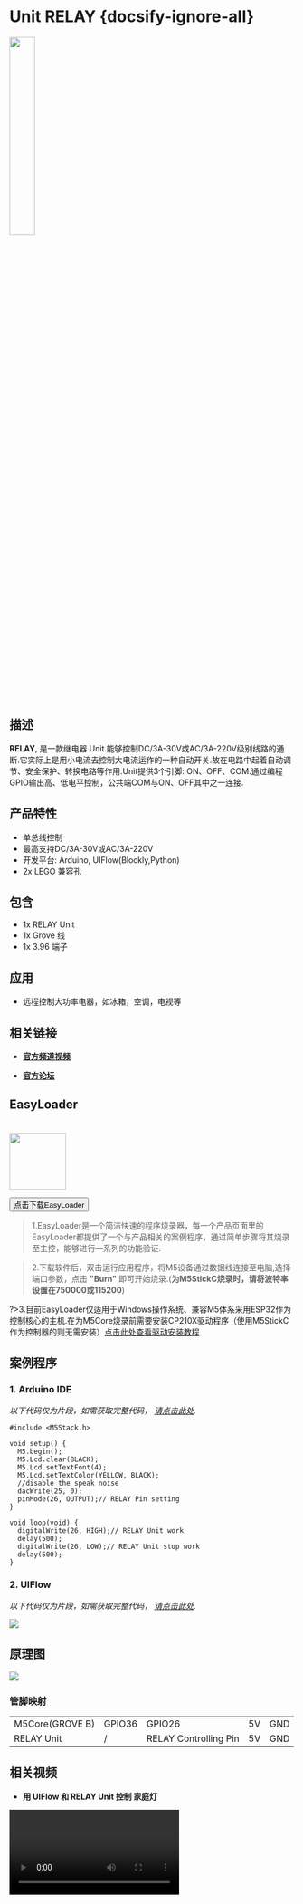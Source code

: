 # Unit RELAY {docsify-ignore-all}

<img src="assets/img/product_pics/unit/M5GO_Unit_relay.png" width="30%" height="30%"> 



## 描述

**RELAY**, 是一款继电器 Unit.能够控制DC/3A-30V或AC/3A-220V级别线路的通断.它实际上是用小电流去控制大电流运作的一种自动开关.故在电路中起着自动调节、安全保护、转换电路等作用.Unit提供3个引脚: ON、OFF、COM.通过编程GPIO输出高、低电平控制，公共端COM与ON、OFF其中之一连接.

## 产品特性

- 单总线控制
- 最高支持DC/3A-30V或AC/3A-220V
- 开发平台: Arduino, UIFlow(Blockly,Python)
- 2x LEGO 兼容孔

## 包含

- 1x RELAY Unit
- 1x Grove 线
- 1x 3.96 端子

## 应用

- 远程控制大功率电器，如冰箱，空调，电视等


## 相关链接

- **[官方频道视频](https://i.youku.com/i/UNjE1ODA2MzE0OA==?spm=a2hzp.8253869.0.0)**

- **[官方论坛](http://forum.m5stack.com/)**


## EasyLoader

<img src="https://m5stack.oss-cn-shenzhen.aliyuncs.com/image/EasyLoader_logo.png" width="100px" style="margin-top:20px">

<a href="https://m5stack.oss-cn-shenzhen.aliyuncs.com/EasyLoader/Unit/EasyLoader_Relay.exe"><button type="button" class="btn btn-primary">点击下载EasyLoader</button></a>

>1.EasyLoader是一个简洁快速的程序烧录器，每一个产品页面里的EasyLoader都提供了一个与产品相关的案例程序，通过简单步骤将其烧录至主控，能够进行一系列的功能验证.

>2.下载软件后，双击运行应用程序，将M5设备通过数据线连接至电脑,选择端口参数，点击 **"Burn"** 即可开始烧录.(**为M5StickC烧录时，请将波特率设置在750000或115200**)

?>3.目前EasyLoader仅适用于Windows操作系统、兼容M5体系采用ESP32作为控制核心的主机.在为M5Core烧录前需要安装CP210X驱动程序（使用M5StickC作为控制器的则无需安装）[点击此处查看驱动安装教程](zh_CN/related_documents/M5Burner#安装串口驱动)

## 案例程序

### 1. Arduino IDE

*以下代码仅为片段，如需获取完整代码， [请点击此处](https://github.com/m5stack/M5-ProductExampleCodes/tree/master/Unit/RELAY/Arduino).*

```arduino
#include <M5Stack.h>

void setup() {
  M5.begin();
  M5.Lcd.clear(BLACK);
  M5.Lcd.setTextFont(4);
  M5.Lcd.setTextColor(YELLOW, BLACK);
  //disable the speak noise
  dacWrite(25, 0);
  pinMode(26, OUTPUT);// RELAY Pin setting
}

void loop(void) {
  digitalWrite(26, HIGH);// RELAY Unit work
  delay(500);
  digitalWrite(26, LOW);// RELAY Unit stop work
  delay(500);
}
```

### 2. UIFlow

*以下代码仅为片段，如需获取完整代码， [请点击此处](https://github.com/m5stack/M5-ProductExampleCodes/tree/master/Unit/RELAY/UIFlow).*

<img src="assets/img/product_pics/unit/unit_example/RELAY/example_unit_relay_01.png">

## 原理图

<img src="assets/img/product_pics/unit/relay_sch.JPG">

### 管脚映射

<table>
 <tr><td>M5Core(GROVE B)</td><td>GPIO36</td><td>GPIO26</td><td>5V</td><td>GND</td></tr>
 <tr><td>RELAY Unit</td><td>/</td><td>RELAY Controlling Pin</td><td>5V</td><td>GND</td></tr>
</table>

## 相关视频

- **用 UIFlow 和 RELAY Unit 控制 家庭灯**

<video class="video_size" controls>
    <source src="https://m5stack.oss-cn-shenzhen.aliyuncs.com/video/LukeVideo/Blinking%20a%20bulb%20with%20the%20M5%20Relay%20unit..mp4" type="video/mp4">
</video>


<script>

   var purchase_link = 'https://m5stack.com/collections/m5-unit/products/mini-3a-relay-unit';

   anchor_search(purchase_link);
   scrollFunc();

</script>